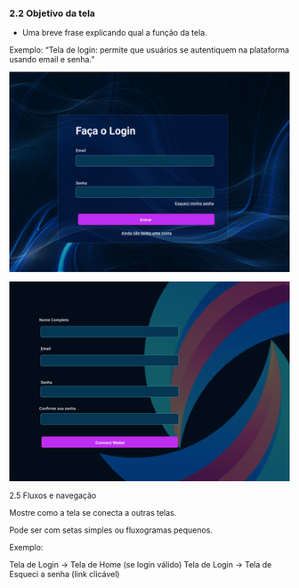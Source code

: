 ### 2.2 Objetivo da tela

- Uma breve frase explicando qual a função da tela.

Exemplo: 
“Tela de login: permite que usuários se autentiquem na plataforma usando email e senha.”

![Tela de Login](<Group 10.png>)

![Tela de Cadastro](<Group 11.png>)

2.5 Fluxos e navegação

Mostre como a tela se conecta a outras telas.

Pode ser com setas simples ou fluxogramas pequenos.

Exemplo:

Tela de Login → Tela de Home (se login válido)
Tela de Login → Tela de Esqueci a senha (link clicável)